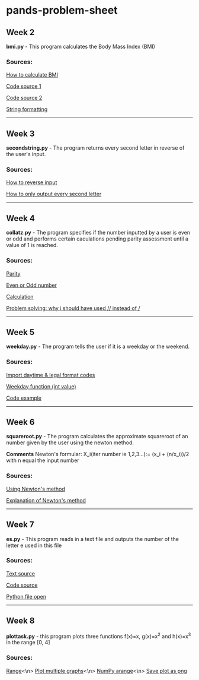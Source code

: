 # pands-problem-sheet

## Week 2 

**bmi.py** - This program calculates the Body Mass Index (BMI)

### Sources:
[How to calculate BMI](https://www.includehelp.com/python/bmi-body-mass-index-calculator.aspx)

[Code source 1](https://stackoverflow.com/questions/20405610/bmi-calculator-in-python/50386292)

[Code source 2](https://dev.to/mindninjax/how-to-build-a-bmi-calculator-in-python-4g2g)

[String formatting](https://www.datacamp.com/community/tutorials/f-string-formatting-in-python?utm_source=adwords_ppc&utm_campaignid=898687156&utm_adgroupid=48947256715&utm_device=c&utm_keyword=&utm_matchtype=b&utm_network=g&utm_adpostion=&utm_creative=332602034352&utm_targetid=aud-299261629574:dsa-429603003980&utm_loc_interest_ms=&utm_loc_physical_ms=1007850&gclid=Cj0KCQjw6-SDBhCMARIsAGbI7UiG42ET-suFypHhRT0YUFpbmL421u-V1bxqDz9oBeZ1rhRQsIaI2rEaAsbAEALw_wcB)

---

## Week 3

**secondstring.py** - The program returns every second letter in reverse of the user's input. 

### Sources: 
[How to reverse input](https://stackoverflow.com/questions/29092778/how-to-reverse-user-input-in-python)

[How to only output every second letter](https://stackoverflow.com/questions/48873854/python-printing-ever-other-letter-of-a-word)

---

## Week 4

**collatz.py** - The program specifies if the number inputted by a user is even or odd and performs certain caculations pending parity assessment until a value of 1 is reached.

### Sources: 
[Parity](https://en.wikipedia.org/wiki/Parity_(mathematics))

[Even or Odd number](https://www.programiz.com/python-programming/examples/odd-even)

[Calculation](https://stackoverflow.com/questions/33508034/making-a-collatz-program-automate-the-boring-stuff)

[Problem solving: why i should have used // instead of /](https://www.educative.io/edpresso/what-are-division-operators-in-python)

---

## Week 5 

**weekday.py** - The program tells the user if it is a weekday or the weekend. 

### Sources:
[Import daytime & legal format codes](https://www.w3schools.com/python/python_datetime.asp)

[Weekday function (int value)](https://pythontic.com/datetime/date/weekday)

[Code example](https://stackoverflow.com/questions/29384696/how-to-find-current-day-is-weekday-or-weekends-in-python)

---

## Week 6 

**squareroot.py** - The program calculates the approximate squareroot of an number given by the user using the newton method.

**Comments** Newton's formular: X_i(iter number ie 1,2,3...):= (x_i + (n/x_i))/2 with n equal the input number

### Sources: 
[Using Newton's method](https://www.geeksforgeeks.org/find-root-of-a-number-using-newtons-method/#:~:text=Let%20N%20be%20any%20number,correct%20square%20root%20of%20N.)

[Explanation of Newton's method](https://hackernoon.com/calculating-the-square-root-of-a-number-using-the-newton-raphson-method-a-how-to-guide-yr4e32zo)


---

## Week 7 

**es.py** - This program reads in a text file and outputs the number of the letter e used in this file

### Sources:
[Text source](https://time.com/4534903/moby-dick-chapter-one/)

[Code source](https://www.geeksforgeeks.org/count-the-number-of-times-a-letter-appears-in-a-text-file-in-python/)

[Python file open](https://www.w3schools.com/python/python_file_handling.asp)

---

## Week 8

**plottask.py** - this program plots three functions f(x)=x, g(x)=x<sup>2</sup> and h(x)=x<sup>3</sup> in the range [0, 4]

### Sources: 
[Range](https://matplotlib.org/stable/tutorials/introductory/pyplot.html)<\n>
[Plot multiple graphs](https://stackoverflow.com/questions/22276066/how-to-plot-multiple-functions-on-the-same-figure-in-matplotlib)<\n>
[NumPy arange](https://realpython.com/how-to-use-numpy-arange/)<\n>
[Save plot as png](https://stackabuse.com/save-plot-as-image-with-matplotlib/)